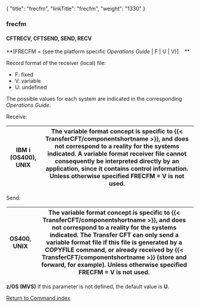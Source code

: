 {
    "title": "frecfm",
    "linkTitle": "frecfm",
    "weight": "1330"
}<span id="frecfm"></span>

### frecfm

<span id="frecfm_CFTRECV"></span><span id="frecfm_CFTSEND"></span>

#### CFTRECV, CFTSEND, SEND, RECV

**\[FRECFM = {see the platform specific
*Operations Guide* | F | U | V}\]    **

Record format of the receiver (local) file:

- F:
    fixed
- V:
    variable
- U:
    undefined

The possible values for each system are indicated in the corresponding
*Operations Guide*.

Receive:


| **IBM i (OS400), UNIX** | The variable format concept is specific to {{< TransferCFT/componentshortname  >}}, and does not correspond to a reality for the systems indicated. A variable format receiver file cannot consequently be interpreted directly by an application, since it contains control information. Unless otherwise specified FRECFM = V is not used. |
| --- | --- |


Send:


| **OS400, UNIX** | The variable format concept is specific to {{< TransferCFT/componentshortname  >}}, and does not correspond to a reality for the systems indicated. The Transfer CFT can only send a variable format file if this file is generated by a COPYFILE command, or already received by {{< TransferCFT/componentshortname  >}} (store and forward, for example). Unless otherwise specified FRECFM = V is not used. |
| --- | --- |


**z/OS (MVS)** If this parameter is not
defined, the default value is <span style="font-weight: bold;">U</span>.

[Return to Command index](../../)
